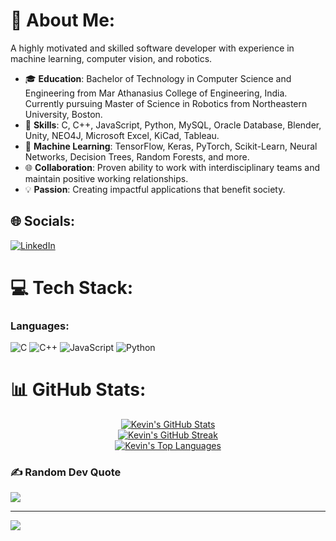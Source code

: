# 💫 About Me:
A highly motivated and skilled software developer with experience in machine learning, computer vision, and robotics. 
- 🎓 **Education**: Bachelor of Technology in Computer Science and Engineering from Mar Athanasius College of Engineering, India. Currently pursuing Master of Science in Robotics from Northeastern University, Boston.
- 🔧 **Skills**: C, C++, JavaScript, Python, MySQL, Oracle Database, Blender, Unity, NEO4J, Microsoft Excel, KiCad, Tableau.
- 🤖 **Machine Learning**: TensorFlow, Keras, PyTorch, Scikit-Learn, Neural Networks, Decision Trees, Random Forests, and more.
- 🌐 **Collaboration**: Proven ability to work with interdisciplinary teams and maintain positive working relationships.
- 💡 **Passion**: Creating impactful applications that benefit society.

## 🌐 Socials:
[![LinkedIn](https://img.shields.io/badge/LinkedIn-%230077B5.svg?logo=linkedin&logoColor=white)](https://linkedin.com/in/linkedin.com/in/kevin-sani-a041991b6) 

# 💻 Tech Stack:
<!-- Categorized badges for better organization -->
### Languages:
![C](https://img.shields.io/badge/c-%2300599C.svg?style=for-the-badge&logo=c&logoColor=white) ![C++](https://img.shields.io/badge/c++-%2300599C.svg?style=for-the-badge&logo=c%2B%2B&logoColor=white) ![JavaScript](https://img.shields.io/badge/javascript-%23323330.svg?style=for-the-badge&logo=javascript&logoColor=%23F7DF1E) ![Python](https://img.shields.io/badge/python-3670A0?style=for-the-badge&logo=python&logoColor=ffdd54)
<!-- ... Add other categories and badges similarly ... -->

# 📊 GitHub Stats:
<div align="center">
    <a href="https://github.com/Kevin6new">
        <img align="center" src="https://github-readme-stats.vercel.app/api?username=Kevin6new&theme=vision-friendly-dark&hide_border=true&include_all_commits=true&count_private=true&show_icons=true" alt="Kevin's GitHub Stats" />
    </a>
    <br/>
    <a href="https://github.com/Kevin6new">
        <img align="center" src="https://github-readme-streak-stats.herokuapp.com/?user=Kevin6new&theme=vision-friendly-dark&hide_border=true" alt="Kevin's GitHub Streak" />
    </a>
    <br/>
    <a href="https://github.com/Kevin6new">
        <img align="center" src="https://github-readme-stats.vercel.app/api/top-langs/?username=Kevin6new&theme=vision-friendly-dark&hide_border=true&include_all_commits=true&count_private=true&layout=compact" alt="Kevin's Top Languages" />
    </a>
</div>

### ✍️ Random Dev Quote
![](https://quotes-github-readme.vercel.app/api?type=horizontal&theme=radical)

---

[![](https://visitcount.itsvg.in/api?id=Kevin6new&icon=0&color=0)](https://visitcount.itsvg.in)
